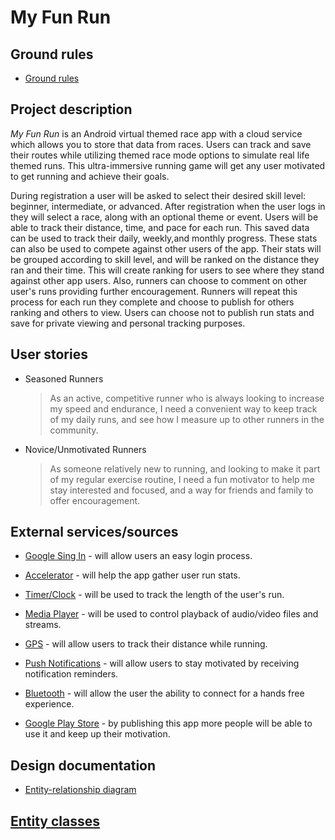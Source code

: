 # My Fun Run

## Ground rules

 * [Ground rules](ground-rules.md)

## Project description 

_My Fun Run_ is an Android virtual themed race app with a cloud service which allows you to store 
that data from races. Users can track and save their routes while utilizing themed race mode options
 to simulate real life themed runs. This ultra-immersive running game will get any user motivated to 
 get running and achieve their goals.
 
During registration a user will be asked to select their desired skill level: beginner, intermediate, or advanced. After registration when 
the user logs in they will select a race, along with an optional theme or event. Users will be able to track their distance, time, and pace for
 each run. This saved data can be used to track their daily, weekly,and monthly progress. These 
 stats can also be used to compete against other users of the app. Their stats will be
 grouped according to skill level, and will be ranked on the distance they ran and their time. This will
 create ranking for users to see where they stand against other app users. Also, runners can choose 
 to comment on other user's runs providing further encouragement. Runners will repeat this process
 for each run they complete and choose to publish for others ranking and others to view. Users can
 choose not to publish run stats and save for private viewing and personal tracking purposes.

## User stories

* Seasoned Runners

    > As an active, competitive runner who is always looking to increase my speed and endurance, I need a convenient way to keep track of my daily runs,
      and see how I measure up to other runners in the community.
	
* Novice/Unmotivated Runners
	
	> As someone relatively new to running, and looking to make it part of my regular exercise routine, I need a fun motivator to help me stay interested and focused,
      and a way for friends and family to offer encouragement.

## External services/sources

   * [Google Sing In](https://developers.google.com/android/guides/http-auth) - will allow users an easy login process.

   * [Accelerator](https://developer.android.com/guide/topics/sensors/sensors_motion) - will help the app gather user run stats.
   
   * [Timer/Clock](https://developer.android.com/guide/components/intents-common#CreateTimer) - will be used to track the length of the user's run.
     
   * [Media Player](https://developer.android.com/reference/android/media/MediaPlayer) - will be used to control playback of audio/video files and streams.
      
   * [GPS](https://developer.android.com/training/articles/wear-location-detection) - will allow users to track their distance while running.

   * [Push Notifications](https://developer.android.com/guide/topics/ui/notifiers/notifications) - will allow users to stay motivated by receiving notification reminders.
     
   * [Bluetooth](https://developer.android.com/guide/topics/connectivity/bluetooth) - will allow the user the ability to connect for a hands free experience.
     
   * [Google Play Store](https://developer.android.com/distribute/google-play) - by publishing this app more people will be able to use it and keep up their motivation.


## Design documentation

   * [Entity-relationship diagram](docs/erd.md)

## [Entity classes](https://github.com/my-fun-run/funrun-service/tree/master/src/main/java/edu/cnm/deepdive/funrun/model/entity)

